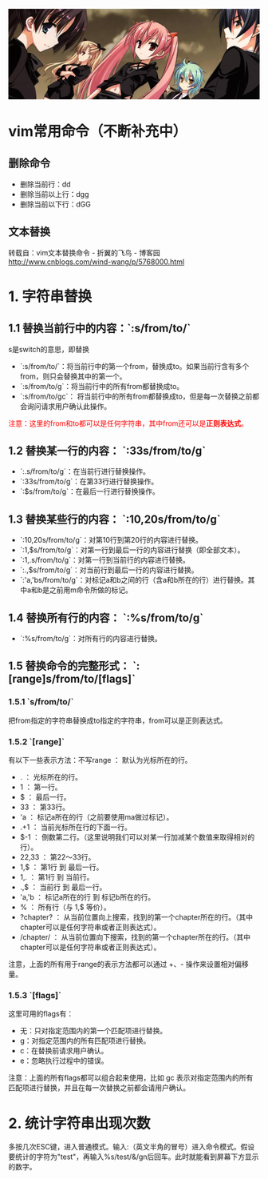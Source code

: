 [![header](../../../assets/header20.jpg)](https://yuenshome.github.io)

# vim常用命令（不断补充中）

## 删除命令

- 删除当前行：dd  
- 删除当前以上行：dgg  
- 删除当前以下行：dGG  

## 文本替换

转载自：vim文本替换命令 - 折翼的飞鸟 - 博客园
http://www.cnblogs.com/wind-wang/p/5768000.html

<h1>1. 字符串替换</h1>
<h2>1.1 替换当前行中的内容：`:s/from/to/`</h2>
s是switch的意思，即替换
<ul>
	<li>`:s/from/to/`：将当前行中的第一个from，替换成to。如果当前行含有多个 from，则只会替换其中的第一个。</li>
	<li>`:s/from/to/g`：将当前行中的所有from都替换成to。</li>
	<li>`:s/from/to/gc`： 将当前行中的所有from都替换成to，但是每一次替换之前都会询问请求用户确认此操作。</li>
</ul>
<!--more-->

<span style="color: #ff0000;">注意：这里的from和to都可以是任何字符串，其中from还可以是<strong>正则表达式</strong>。</span>
<h2>1.2 替换某一行的内容： `:33s/from/to/g`</h2>
<ul>
	<li>`:.s/from/to/g`：在当前行进行替换操作。</li>
	<li>`:33s/from/to/g`：在第33行进行替换操作。</li>
	<li>`:$s/from/to/g`：在最后一行进行替换操作。</li>
</ul>
<h2>1.3 替换某些行的内容： `:10,20s/from/to/g`</h2>
<ul>
	<li>`:10,20s/from/to/g`：对第10行到第20行的内容进行替换。</li>
	<li>`:1,$s/from/to/g`：对第一行到最后一行的内容进行替换（即全部文本）。</li>
	<li>`:1,.s/from/to/g`：对第一行到当前行的内容进行替换。</li>
	<li>`:.,$s/from/to/g`：对当前行到最后一行的内容进行替换。</li>
	<li>`:'a,'bs/from/to/g`：对标记a和b之间的行（含a和b所在的行）进行替换。其中a和b是之前用m命令所做的标记。</li>
</ul>
<h2>1.4 替换所有行的内容： `:%s/from/to/g`</h2>
<ul>
	<li>`:%s/from/to/g`：对所有行的内容进行替换。</li>
</ul>
<h2>1.5 替换命令的完整形式： `:[range]s/from/to/[flags]`</h2>
<h3>1.5.1 `s/from/to/`</h3>
把from指定的字符串替换成to指定的字符串，from可以是正则表达式。
<h3>1.5.2 `[range]`</h3>
有以下一些表示方法：不写range ： 默认为光标所在的行。
<ul>
	<li>. ： 光标所在的行。</li>
	<li>1 ： 第一行。</li>
	<li>$ ： 最后一行。</li>
	<li>33 ： 第33行。</li>
	<li>'a ： 标记a所在的行（之前要使用ma做过标记）。</li>
	<li>.+1 ： 当前光标所在行的下面一行。</li>
	<li>$-1 ： 倒数第二行。（这里说明我们可以对某一行加减某个数值来取得相对的行）。</li>
	<li>22,33 ： 第22～33行。</li>
	<li>1,$ ： 第1行 到 最后一行。</li>
	<li>1,. ： 第1行 到 当前行。</li>
	<li>.,$ ： 当前行 到 最后一行。</li>
	<li>'a,'b ： 标记a所在的行 到 标记b所在的行。</li>
	<li>% ： 所有行（与 1,$ 等价）。</li>
	<li>?chapter? ： 从当前位置向上搜索，找到的第一个chapter所在的行。（其中chapter可以是任何字符串或者正则表达式）。</li>
	<li>/chapter/ ： 从当前位置向下搜索，找到的第一个chapter所在的行。（其中chapter可以是任何字符串或者正则表达式）。</li>
</ul>
注意，上面的所有用于range的表示方法都可以通过 +、- 操作来设置相对偏移量。
<h3>1.5.3 `[flags]`</h3>
这里可用的flags有：
<ul>
	<li>无：只对指定范围内的第一个匹配项进行替换。</li>
	<li>g：对指定范围内的所有匹配项进行替换。</li>
	<li>c：在替换前请求用户确认。</li>
	<li>e：忽略执行过程中的错误。</li>
</ul>
注意：上面的所有flags都可以组合起来使用，比如 gc 表示对指定范围内的所有匹配项进行替换，并且在每一次替换之前都会请用户确认。
<h1>2. 统计字符串出现次数</h1>
多按几次ESC键，进入普通模式。输入:（英文半角的冒号）进入命令模式。假设要统计的字符为"test"，再输入%s/test/&amp;/gn后回车。此时就能看到屏幕下方显示的数字。
